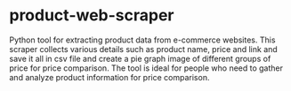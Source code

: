# product-web-scraper
Python tool for extracting product data from e-commerce websites. This scraper collects various details such as product name, price and link and save it all in csv file and create a pie graph image of different groups of price for price comparison. The tool is ideal for people who need to gather and analyze product information for price comparison.
